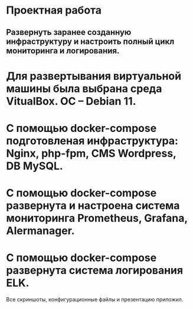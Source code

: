 # Проектная работа

## Развернуть заранее созданную инфраструктуру и настроить полный цикл мониторинга и логирования.


# Для развертывания виртуальной машины была выбрана среда VitualBox. OC – Debian 11.

# С помощью docker-compose подготовленая инфраструктура: Nginx, php-fpm, CMS Wordpress, DB MySQL.

# С помощью docker-compose развернута и настроена система мониторинга Prometheus, Grafana, Alermanager.

# C помощью docker-compose развернута система логирования ELK.

Все скриншоты, конфигурационные файлы и презентацию приложил.

